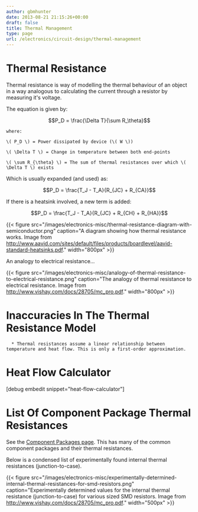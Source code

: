 ```yaml
---
author: gbmhunter
date: 2013-08-21 21:15:26+00:00
draft: false
title: Thermal Management
type: page
url: /electronics/circuit-design/thermal-management
---
```






# Thermal Resistance





Thermal resistance is way of modelling the thermal behaviour of an object in a way analogous to calculating the current through a resistor by measuring it's voltage.





The equation is given by:





$$P_D = \frac{\Delta T}{\sum R_\theta}$$



	where:  

	\( P_D \) = Power dissipated by device (\( W \))  

	\( \Delta T \) = Change in temperature between both end-points  

	\( \sum R_{\theta} \) = The sum of thermal resistances over which \( \Delta T \) exists  







Which is usually expanded (and used) as:





$$P_D = \frac{T_J - T_A}{R_{JC} + R_{CA}}$$





If there is a heatsink involved, a new term is added:





$$P_D = \frac{T_J - T_A}{R_{JC} + R_{CH} + R_{HA}}$$





{{< figure src="/images/electronics-misc/thermal-resistance-diagram-with-semiconductor.png" caption="A diagram showing how thermal resistance works. Image from http://www.aavid.com/sites/default/files/products/boardlevel/aavid-standard-heatsinks.pdf."  width="800px" >}}





An analogy to electrical resistance...





{{< figure src="/images/electronics-misc/analogy-of-thermal-resistance-to-electrical-resistance.png" caption="The analogy of thermal resistance to electrical resistance. Image from http://www.vishay.com/docs/28705/mc_pro.pdf."  width="800px" >}}





# Inaccuracies In The Thermal Resistance Model






	  * Thermal resistances assume a linear relationship between temperature and heat flow. This is only a first-order approximation.




# Heat Flow Calculator



[debug embedit snippet="heat-flow-calculator"]



# List Of Component Package Thermal Resistances





See the [Component Packages page](http://blog.mbedded.ninja/electronics/circuit-design/component-packages). This has many of the common component packages and their thermal resistances.





Below is a condensed list of experimentally found internal thermal resistances (junction-to-case).





{{< figure src="/images/electronics-misc/experimentally-determined-internal-thermal-resistances-for-smd-resistors.png" caption="Experimentally determined values for the internal thermal resistance (junction-to-case) for various sized SMD resistors. Image from http://www.vishay.com/docs/28705/mc_pro.pdf."  width="500px" >}}
